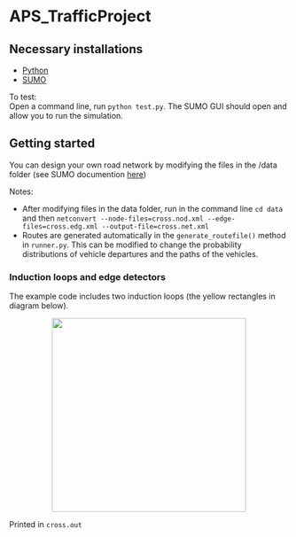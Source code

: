 # APS_TrafficProject

## Necessary installations
- [Python](https://www.python.org/downloads/)
- [SUMO](http://sumo.dlr.de/wiki/Installing)

To test:  
Open a command line, run `python test.py`. The SUMO GUI should open and allow you to run the simulation.

## Getting started

You can design your own road network by modifying the files in the /data folder (see SUMO documention [here](http://sumo.dlr.de/wiki/Tutorials/Hello_Sumo))

Notes:
- After modifying files in the data folder, run in the command line `cd data` and then `netconvert --node-files=cross.nod.xml --edge-files=cross.edg.xml --output-file=cross.net.xml`
- Routes are generated automatically in the `generate_routefile()` method in `runner.py`. This can be modified to change the probability distributions of vehicle departures and the paths of the vehicles.

### Induction loops and edge detectors
The example code includes two induction loops (the yellow rectangles in diagram below).

<center><img src="https://i.imgur.com/AD7UWeC.png" width="350" height="350" /></center>

Printed in `cross.out`
